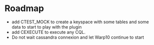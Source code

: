 # Roadmap

- add CTEST_MOCK to create a keyspace with some tables and some data to start to play with the plugin 
- add CEXECUTE to execute any CQL.
- Do not wait cassandra connexion and let Warp10 continue to start

